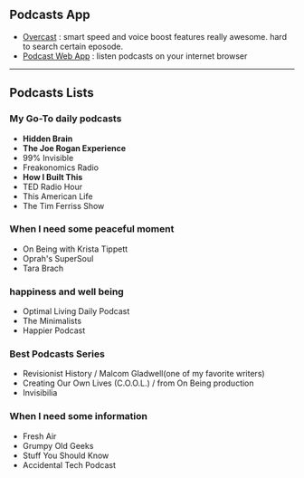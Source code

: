 ## Podcasts App

- [Overcast](https://overcast.fm/) : smart speed and voice boost features really awesome. hard to search certain eposode.
- [Podcast Web App](http://podcastapp.ehubsoft.net/) : listen podcasts on your internet browser

---

## Podcasts Lists

### My Go-To daily podcasts
- **Hidden Brain**
- **The Joe Rogan Experience**
- 99% Invisible
- Freakonomics Radio
- **How I Built This**
- TED Radio Hour
- This American Life
- The Tim Ferriss Show

### When I need some peaceful moment
- On Being with Krista Tippett
- Oprah's SuperSoul
- Tara Brach

### happiness and well being
- Optimal Living Daily Podcast
- The Minimalists
- Happier Podcast

### Best Podcasts Series
- Revisionist History / Malcom Gladwell(one of my favorite writers)
- Creating Our Own Lives (C.O.O.L.) / from On Being production
- Invisibilia

### When I need some information
- Fresh Air
- Grumpy Old Geeks
- Stuff You Should Know
- Accidental Tech Podcast

